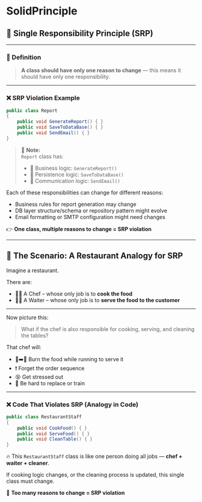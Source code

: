 # SolidPrinciple

## 🧱 Single Responsibility Principle (SRP)

---

### 🔹 Definition  
> **A class should have only one reason to change** — this means it should have only one responsibility.

---

### ❌ SRP Violation Example

```csharp
public class Report
{
    public void GenerateReport() { }
    public void SaveToDataBase() { }
    public void SendEmail() { }
}
```

> 📝 **Note:**  
> `Report` class has:  
> - 🧠 Business logic: `GenerateReport()`  
> - 💾 Persistence logic: `SaveToDataBase()`  
> - 📧 Communication logic: `SendEmail()`  

Each of these responsibilities can change for different reasons:

- Business rules for report generation may change  
- DB layer structure/schema or repository pattern might evolve  
- Email formatting or SMTP configuration might need changes  

👉 **One class, multiple reasons to change = SRP violation**

---

## 🏨 The Scenario: A Restaurant Analogy for SRP

Imagine a restaurant.

There are:

- 👨‍🍳 A Chef – whose only job is to **cook the food**  
- 🧑‍💼 A Waiter – whose only job is to **serve the food to the customer**

---

Now picture this:

> What if the chef is also responsible for cooking, serving, and cleaning the tables?

That chef will:

- 🍳➡️🏃 Burn the food while running to serve it  
- ❗ Forget the order sequence  
- 😵 Get stressed out  
- 🔄 Be hard to replace or train

---

### ❌ Code That Violates SRP (Analogy in Code)

```csharp
public class RestaurantStaff
{
    public void CookFood() { }
    public void ServeFood() { }
    public void CleanTable() { }
}
```

🔥 This `RestaurantStaff` class is like one person doing all jobs — **chef + waiter + cleaner**.

If cooking logic changes, or the cleaning process is updated, this single class must change.

📌 **Too many reasons to change = SRP violation**
